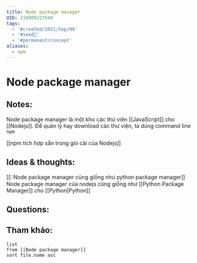 ```yaml
---
title: Node package manager
UID: 210909223548
tags:
  - '#created/2021/Sep/09'
  - '#seed🥜'
  - '#permanent/concept'
aliases:
  - npm
---
```

# Node package manager

## Notes:
Node package manager là một kho các thư viên [[JavaScript]] cho [[Nodejs]]. Để quản lý hay download các thư viện, ta dùng command line `npm`

[[npm tích hợp sẵn trong gói cài của Nodejs]]

## Ideas & thoughts:
[[❕ Node package manager cũng giống như python package manager]]
Node package manager của nodejs cũng giống như [[Python Package Manager]] cho [[Python|Python]]

## Questions:


## Tham khảo:
```dataview
list
from [[Node package manager]]
sort file.name asc
```